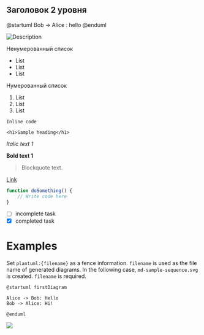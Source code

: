 ## Заголовок 2 уровня

@startuml
Bob -> Alice : hello
@enduml

![Description](http://plantuml.com/plantuml/svg/SoWkIImgAStDuNBAJrBGjLDmpCbCJbMmKiX8pSd9vt98pKi1IW80)

Ненумерованный список

- List
- List
- List

Нумерованный список

1. List
2. List
3. List

`Inline code`

```
<h1>Sample heading</h1>
```

*Italic text 1*

**Bold text 1**

 > Blockquote text.

[Link](https://example.com/)

```javascript
function doSomething() {
	// Write code here
}
```

- [ ] incomplete task
- [x] completed task

# Examples

Set `plantuml:{filename}` as a fence information. `filename` is used as the file name of generated diagrams. In the following case, `md-sample-sequence.svg` is created.
`filename` is required.

```plantuml
@startuml firstDiagram

Alice -> Bob: Hello
Bob -> Alice: Hi!

@enduml
```

![](./md-sample-sequence.svg)
